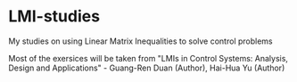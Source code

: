 # LMI-studies
My studies on using Linear Matrix Inequalities to solve control problems

Most of the exersices will be taken from "LMIs in Control Systems: Analysis, Design and Applications" -  Guang-Ren Duan (Author), Hai-Hua Yu (Author)
